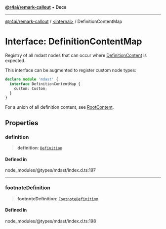 [**@r4ai/remark-callout**](../../README.md) • **Docs**

***

[@r4ai/remark-callout](../../globals.md) / [\<internal\>](../README.md) / DefinitionContentMap

# Interface: DefinitionContentMap

Registry of all mdast nodes that can occur where [DefinitionContent](../type-aliases/DefinitionContent.md)
is expected.

This interface can be augmented to register custom node types:

```ts
declare module 'mdast' {
  interface DefinitionContentMap {
    custom: Custom;
  }
}
```

For a union of all definition content, see [RootContent](../type-aliases/RootContent.md).

## Properties

### definition

> **definition**: [`Definition`](Definition.md)

#### Defined in

node\_modules/@types/mdast/index.d.ts:197

***

### footnoteDefinition

> **footnoteDefinition**: [`FootnoteDefinition`](FootnoteDefinition.md)

#### Defined in

node\_modules/@types/mdast/index.d.ts:198
